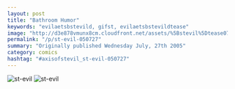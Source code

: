```yaml
---
layout: post
title: "Bathroom Humor"
keywords: "evilaetsbstevild, gifst, evilaetsbstevildtease"
image: "http://d3e878vmunx8cm.cloudfront.net/assets/%5Bstevil%5Dtease07-27-05.gif"
permalink: "/p/st-evil-050727"
summary: "Originally published Wednesday July, 27th 2005"
category: comics
hashtag: "#axisofstevil_st-evil-050727"
---
```


![st-evil](http://d3e878vmunx8cm.cloudfront.net/assets/%5Bstevil%5Dtease07-27-05.gif)
![st-evil](http://d3e878vmunx8cm.cloudfront.net/assets/%5Bstevil%5D7-27-051.gif)

